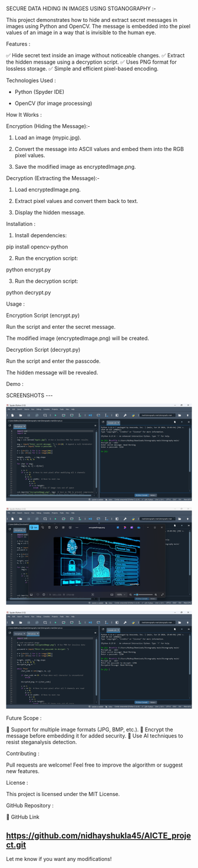 SECURE DATA HIDING IN IMAGES USING STGANOGRAPHY :-

This project demonstrates how to hide and extract secret messages in images using Python and OpenCV. The message is embedded into the pixel values of an image in a way that is invisible to the human eye.

Features :

✅ Hide secret text inside an image without noticeable changes.
✅ Extract the hidden message using a decryption script.
✅ Uses PNG format for lossless storage.
✅ Simple and efficient pixel-based encoding.

Technologies Used :

* Python (Spyder IDE)

* OpenCV (for image processing)

How It Works :

Encryption (Hiding the Message):-

1. Load an image (mypic.jpg).


2. Convert the message into ASCII values and embed them into the RGB pixel values.


3. Save the modified image as encryptedImage.png.



Decryption (Extracting the Message):-

1. Load encryptedImage.png.


2. Extract pixel values and convert them back to text.


3. Display the hidden message.



Installation :


1. Install dependencies:

pip install opencv-python 


2. Run the encryption script:

python encrypt.py


3. Run the decryption script:

python decrypt.py



Usage :

Encryption Script (encrypt.py)

Run the script and enter the secret message.

The modified image (encryptedImage.png) will be created.


Decryption Script (decrypt.py)

Run the script and enter the passcode.

The hidden message will be revealed.


Demo :

SCREENSHOTS ---

![image alt](https://github.com/nidhayshukla45/AICTE_project/blob/0703e7c9cf72a4ba8a1295ee039047e73b55b5a5/Screenshot%20of%20Encrypt%20Code%20with%20Output.png)

![image alt](https://github.com/nidhayshukla45/AICTE_project/blob/57cd89174711bdeba11f9e43d0b880d3f818efe3/Screenshot%20of%20encryptedImage%20created.png)

![image alt](https://github.com/nidhayshukla45/AICTE_project/blob/ff7517ce5eabc46e0d591cf30a0423ffd635bc1d/Screenshot%20of%20Decrypt%20Code%20with%20Output.png)

Future Scope :

🔹 Support for multiple image formats (JPG, BMP, etc.).
🔹 Encrypt the message before embedding it for added security.
🔹 Use AI techniques to resist steganalysis detection.

Contributing :

Pull requests are welcome! Feel free to improve the algorithm or suggest new features.

License :

This project is licensed under the MIT License.

GitHub Repository :

🔗 GitHub Link

https://github.com/nidhayshukla45/AICTE_project.git
---

Let me know if you want any modifications!
